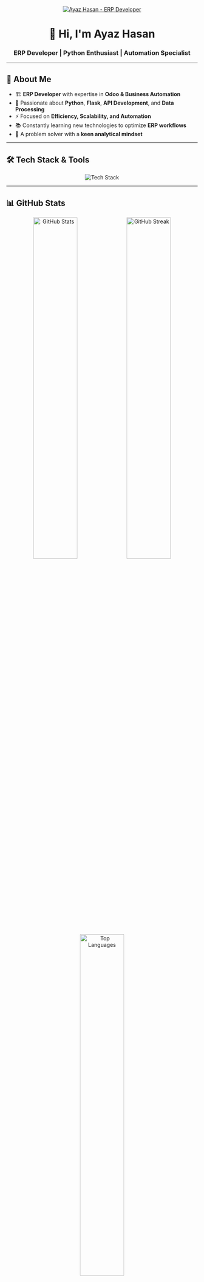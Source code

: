 <p align="center">
  <a href="https://your-portfolio-link">
    <img src="https://source.unsplash.com/1600x500/?technology,coding" alt="Ayaz Hasan - ERP Developer" />
  </a>
</p>

<h1 align="center">👋 Hi, I'm Ayaz Hasan</h1>
<h3 align="center">ERP Developer | Python Enthusiast | Automation Specialist</h3>

---

## 🚀 About Me

- 🏗️ **ERP Developer** with expertise in **Odoo & Business Automation**
- 🐍 Passionate about **Python**, **Flask**, **API Development**, and **Data Processing**
- ⚡ Focused on **Efficiency, Scalability, and Automation**
- 📚 Constantly learning new technologies to optimize **ERP workflows**
- 🎯 A problem solver with a **keen analytical mindset**

---

## 🛠️ Tech Stack & Tools

<p align="center">
  <img src="https://skillicons.dev/icons?i=python,flask,odoo,selenium,docker,git,linux,azure,postgresql" alt="Tech Stack" />
</p>

---

## 📊 GitHub Stats

<p align="center">
  <img src="https://github-readme-stats.vercel.app/api?username=ayaz892&show_icons=true&theme=tokyonight" alt="GitHub Stats" width="48%" />
  <img src="https://github-readme-streak-stats.herokuapp.com/?user=ayaz892&theme=tokyonight" alt="GitHub Streak" width="48%" />
</p>

<p align="center">
  <img src="https://github-readme-stats.vercel.app/api/top-langs/?username=ayaz892&layout=compact&theme=tokyonight" alt="Top Languages" width="48%" />
</p>

---

## 🏆 GitHub Achievements

<p align="center">
  <img src="https://github-profile-trophy.vercel.app/?username=ayaz892&theme=onedark&no-frame=true&column=4" alt="GitHub Trophies" />
</p>

---

## 📬 Connect with Me

<p align="center">
  <a href="https://www.linkedin.com/in/ayaz-hasan-43011322b/">
    <img src="https://img.shields.io/badge/LinkedIn-0A66C2?style=for-the-badge&logo=linkedin&logoColor=white" alt="LinkedIn" />
  </a>
  <a href="mailto:ayazhasan97@gmail.com">
    <img src="https://img.shields.io/badge/Email-D14836?style=for-the-badge&logo=gmail&logoColor=white" alt="Email" />
  </a>
</p>

---

## 📌 Fun Facts

- 🕹️ Gamer at heart, always up for a challenge!
- ☕ Runs on coffee and clean code
- 📖 Loves exploring **new tech & automation tools**

---

### 🔥 Keep Coding, Keep Automating!
